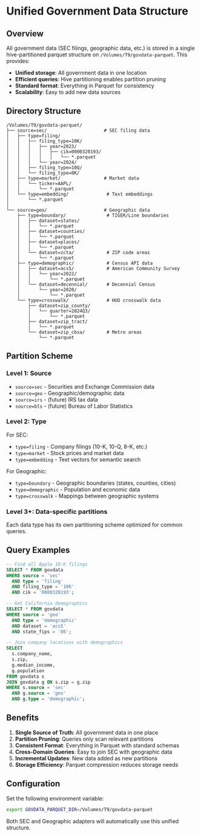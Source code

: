 # Unified Government Data Structure

## Overview

All government data (SEC filings, geographic data, etc.) is stored in a single hive-partitioned parquet structure on `/Volumes/T9/govdata-parquet`. This provides:

- **Unified storage**: All government data in one location
- **Efficient queries**: Hive partitioning enables partition pruning
- **Standard format**: Everything in Parquet for consistency
- **Scalability**: Easy to add new data sources

## Directory Structure

```
/Volumes/T9/govdata-parquet/
├── source=sec/                     # SEC filing data
│   ├── type=filing/
│   │   ├── filing_type=10K/
│   │   │   ├── year=2023/
│   │   │   │   ├── cik=0000320193/
│   │   │   │   │   └── *.parquet
│   │   │   └── year=2024/
│   │   ├── filing_type=10Q/
│   │   └── filing_type=8K/
│   ├── type=market/                # Market data
│   │   └── ticker=AAPL/
│   │       └── *.parquet
│   └── type=embedding/              # Text embeddings
│       └── *.parquet
│
└── source=geo/                     # Geographic data
    ├── type=boundary/               # TIGER/Line boundaries
    │   ├── dataset=states/
    │   │   └── *.parquet
    │   ├── dataset=counties/
    │   │   └── *.parquet
    │   ├── dataset=places/
    │   │   └── *.parquet
    │   └── dataset=zcta/            # ZIP code areas
    │       └── *.parquet
    ├── type=demographic/            # Census API data
    │   ├── dataset=acs5/            # American Community Survey
    │   │   └── year=2022/
    │   │       └── *.parquet
    │   └── dataset=decennial/       # Decennial Census
    │       └── year=2020/
    │           └── *.parquet
    └── type=crosswalk/              # HUD crosswalk data
        ├── dataset=zip_county/
        │   └── quarter=2024Q3/
        │       └── *.parquet
        ├── dataset=zip_tract/
        │   └── *.parquet
        └── dataset=zip_cbsa/        # Metro areas
            └── *.parquet
```

## Partition Scheme

### Level 1: Source
- `source=sec` - Securities and Exchange Commission data
- `source=geo` - Geographic/demographic data
- `source=irs` - (future) IRS tax data
- `source=bls` - (future) Bureau of Labor Statistics

### Level 2: Type
For SEC:
- `type=filing` - Company filings (10-K, 10-Q, 8-K, etc.)
- `type=market` - Stock prices and market data
- `type=embedding` - Text vectors for semantic search

For Geographic:
- `type=boundary` - Geographic boundaries (states, counties, cities)
- `type=demographic` - Population and economic data
- `type=crosswalk` - Mappings between geographic systems

### Level 3+: Data-specific partitions
Each data type has its own partitioning scheme optimized for common queries.

## Query Examples

```sql
-- Find all Apple 10-K filings
SELECT * FROM govdata
WHERE source = 'sec' 
  AND type = 'filing' 
  AND filing_type = '10K'
  AND cik = '0000320193';

-- Get California demographics
SELECT * FROM govdata
WHERE source = 'geo'
  AND type = 'demographic'
  AND dataset = 'acs5'
  AND state_fips = '06';

-- Join company locations with demographics
SELECT 
  s.company_name,
  s.zip,
  g.median_income,
  g.population
FROM govdata s
JOIN govdata g ON s.zip = g.zip
WHERE s.source = 'sec' 
  AND g.source = 'geo'
  AND g.type = 'demographic';
```

## Benefits

1. **Single Source of Truth**: All government data in one place
2. **Partition Pruning**: Queries only scan relevant partitions
3. **Consistent Format**: Everything in Parquet with standard schemas
4. **Cross-Domain Queries**: Easy to join SEC with geographic data
5. **Incremental Updates**: New data added as new partitions
6. **Storage Efficiency**: Parquet compression reduces storage needs

## Configuration

Set the following environment variable:
```bash
export GOVDATA_PARQUET_DIR=/Volumes/T9/govdata-parquet
```

Both SEC and Geographic adapters will automatically use this unified structure.